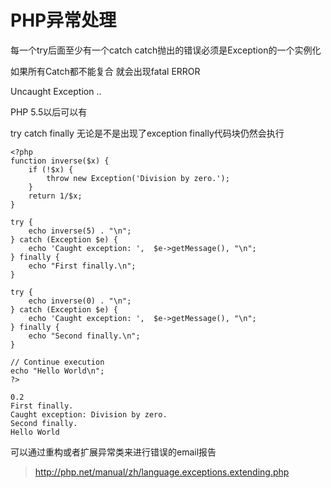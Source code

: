 # PHP异常处理

每一个try后面至少有一个catch catch抛出的错误必须是Exception的一个实例化


如果所有Catch都不能复合 就会出现fatal ERROR

Uncaught Exception ..

PHP 5.5以后可以有

try catch finally 无论是不是出现了exception finally代码块仍然会执行

```
<?php
function inverse($x) {
    if (!$x) {
        throw new Exception('Division by zero.');
    }
    return 1/$x;
}

try {
    echo inverse(5) . "\n";
} catch (Exception $e) {
    echo 'Caught exception: ',  $e->getMessage(), "\n";
} finally {
    echo "First finally.\n";
}

try {
    echo inverse(0) . "\n";
} catch (Exception $e) {
    echo 'Caught exception: ',  $e->getMessage(), "\n";
} finally {
    echo "Second finally.\n";
}

// Continue execution
echo "Hello World\n";
?>

0.2
First finally.
Caught exception: Division by zero.
Second finally.
Hello World
```


可以通过重构或者扩展异常类来进行错误的email报告

> http://php.net/manual/zh/language.exceptions.extending.php


